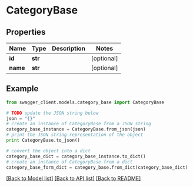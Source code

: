 # CategoryBase


## Properties

Name | Type | Description | Notes
------------ | ------------- | ------------- | -------------
**id** | **str** |  | [optional] 
**name** | **str** |  | [optional] 

## Example

```python
from swagger_client.models.category_base import CategoryBase

# TODO update the JSON string below
json = "{}"
# create an instance of CategoryBase from a JSON string
category_base_instance = CategoryBase.from_json(json)
# print the JSON string representation of the object
print CategoryBase.to_json()

# convert the object into a dict
category_base_dict = category_base_instance.to_dict()
# create an instance of CategoryBase from a dict
category_base_form_dict = category_base.from_dict(category_base_dict)
```
[[Back to Model list]](../README.md#documentation-for-models) [[Back to API list]](../README.md#documentation-for-api-endpoints) [[Back to README]](../README.md)

